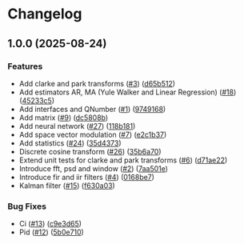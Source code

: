 # Changelog

## 1.0.0 (2025-08-24)


### Features

* Add clarke and park transforms ([#3](https://github.com/embedded-pro/embedded-numerical-toolbox/issues/3)) ([d65b512](https://github.com/embedded-pro/embedded-numerical-toolbox/commit/d65b512c7653442229ce4a8291dce8a04ce35767))
* Add estimators AR, MA (Yule Walker and Linear Regression) ([#18](https://github.com/embedded-pro/embedded-numerical-toolbox/issues/18)) ([45233c5](https://github.com/embedded-pro/embedded-numerical-toolbox/commit/45233c569bc47d14b0b077775ecff1311f188ef9))
* Add interfaces and QNumber ([#1](https://github.com/embedded-pro/embedded-numerical-toolbox/issues/1)) ([9749168](https://github.com/embedded-pro/embedded-numerical-toolbox/commit/9749168b82b18871280f34626c732758356e13b5))
* Add matrix ([#9](https://github.com/embedded-pro/embedded-numerical-toolbox/issues/9)) ([dc5808b](https://github.com/embedded-pro/embedded-numerical-toolbox/commit/dc5808b4337f2bfe0ee10eeb1791d334aa4f961b))
* Add neural network ([#27](https://github.com/embedded-pro/embedded-numerical-toolbox/issues/27)) ([118b181](https://github.com/embedded-pro/embedded-numerical-toolbox/commit/118b18162f0549363c09a5cde947e5d69dfce1ed))
* Add space vector modulation ([#7](https://github.com/embedded-pro/embedded-numerical-toolbox/issues/7)) ([e2c1b37](https://github.com/embedded-pro/embedded-numerical-toolbox/commit/e2c1b3719d3c45ab94cd3dd679f69ca21c590c0f))
* Add statistics ([#24](https://github.com/embedded-pro/embedded-numerical-toolbox/issues/24)) ([35d4373](https://github.com/embedded-pro/embedded-numerical-toolbox/commit/35d4373d605608171fcaaaadb3ee7526eaacd66e))
* Discrete cosine transform ([#26](https://github.com/embedded-pro/embedded-numerical-toolbox/issues/26)) ([35b6a70](https://github.com/embedded-pro/embedded-numerical-toolbox/commit/35b6a70aed90767a0bd3f3a0c59bc971d63134ca))
* Extend unit tests for clarke and park transforms ([#6](https://github.com/embedded-pro/embedded-numerical-toolbox/issues/6)) ([d71ae22](https://github.com/embedded-pro/embedded-numerical-toolbox/commit/d71ae22fd1534f7d523a0faa0d84ed58cfb6fcb7))
* Introduce fft, psd and window ([#2](https://github.com/embedded-pro/embedded-numerical-toolbox/issues/2)) ([7aa501e](https://github.com/embedded-pro/embedded-numerical-toolbox/commit/7aa501ebd7a6128241c2a478e6f584535bd99f03))
* Introduce fir and iir filters ([#4](https://github.com/embedded-pro/embedded-numerical-toolbox/issues/4)) ([0168be7](https://github.com/embedded-pro/embedded-numerical-toolbox/commit/0168be7d8b44f6c23cfce27a98d8f87de9aed267))
* Kalman filter ([#15](https://github.com/embedded-pro/embedded-numerical-toolbox/issues/15)) ([f630a03](https://github.com/embedded-pro/embedded-numerical-toolbox/commit/f630a038ddfac4e05533159b669b4d76f73506c9))


### Bug Fixes

* Ci ([#13](https://github.com/embedded-pro/embedded-numerical-toolbox/issues/13)) ([c9e3d65](https://github.com/embedded-pro/embedded-numerical-toolbox/commit/c9e3d656a23f4ada2f76aae34ff6f24384ef819a))
* Pid ([#12](https://github.com/embedded-pro/embedded-numerical-toolbox/issues/12)) ([5b0e710](https://github.com/embedded-pro/embedded-numerical-toolbox/commit/5b0e710cc11eb26a2b24175edb3cfa8867890fd8))
